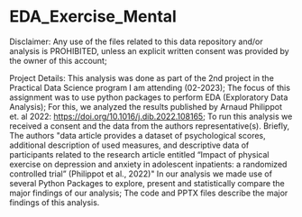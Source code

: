 # EDA_Exercise_Mental
Disclaimer: Any use of the files related to this data repository and/or analysis is PROHIBITED, unless an explicit written consent was provided by the owner of this account;

Project Details: This analysis was done as part of the 2nd project in the Practical Data Science program I am attending (02-2023); 
The focus of this assignment was to use python packages to perform EDA (Exploratory Data Analysis); 
For this, we analyzed the results published by Arnaud Philippot et. al 2022: https://doi.org/10.1016/j.dib.2022.108165; 
To run this analysis we received a consent and the data from the authors representative(s). 
Briefly, The authors "data article provides a dataset of psychological scores, additional description of used measures, and descriptive data of participants 
related to the research article entitled “Impact of physical exercise on depression and anxiety in adolescent inpatients: a randomized controlled trial” (Philippot et al., 2022)" 
In our analysis we made use of several Python Packages to explore, present and statistically compare the major findings of our analysis; 
The code and PPTX files describe the major findings of this analysis.
